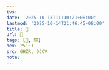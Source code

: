 ```yaml
---
ivs:
date: '2025-10-13T11:30:21+08:00'
lastmod: '2025-10-14T21:46:45-08:00'
title: 󰥜
url: 󰥜
tags: [𥇱, 䁋]
hex: 251F1
src: GHZR, DCCV
note:
---
```

